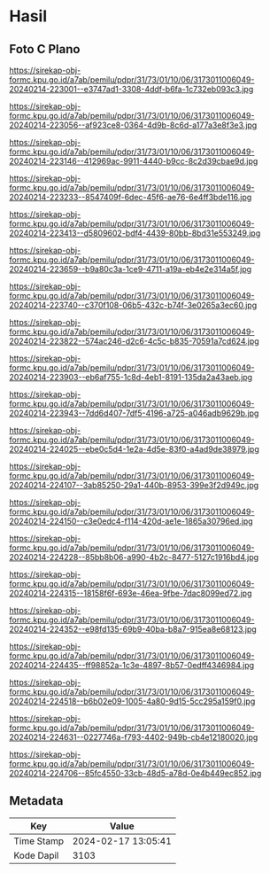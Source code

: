 # Hasil

## Foto C Plano

https://sirekap-obj-formc.kpu.go.id/a7ab/pemilu/pdpr/31/73/01/10/06/3173011006049-20240214-223001--e3747ad1-3308-4ddf-b6fa-1c732eb093c3.jpg

https://sirekap-obj-formc.kpu.go.id/a7ab/pemilu/pdpr/31/73/01/10/06/3173011006049-20240214-223056--af923ce8-0364-4d9b-8c6d-a177a3e8f3e3.jpg

https://sirekap-obj-formc.kpu.go.id/a7ab/pemilu/pdpr/31/73/01/10/06/3173011006049-20240214-223146--412969ac-9911-4440-b9cc-8c2d39cbae9d.jpg

https://sirekap-obj-formc.kpu.go.id/a7ab/pemilu/pdpr/31/73/01/10/06/3173011006049-20240214-223233--8547409f-6dec-45f6-ae76-6e4ff3bde116.jpg

https://sirekap-obj-formc.kpu.go.id/a7ab/pemilu/pdpr/31/73/01/10/06/3173011006049-20240214-223413--d5809602-bdf4-4439-80bb-8bd31e553249.jpg

https://sirekap-obj-formc.kpu.go.id/a7ab/pemilu/pdpr/31/73/01/10/06/3173011006049-20240214-223659--b9a80c3a-1ce9-4711-a19a-eb4e2e314a5f.jpg

https://sirekap-obj-formc.kpu.go.id/a7ab/pemilu/pdpr/31/73/01/10/06/3173011006049-20240214-223740--c370f108-06b5-432c-b74f-3e0265a3ec60.jpg

https://sirekap-obj-formc.kpu.go.id/a7ab/pemilu/pdpr/31/73/01/10/06/3173011006049-20240214-223822--574ac246-d2c6-4c5c-b835-70591a7cd624.jpg

https://sirekap-obj-formc.kpu.go.id/a7ab/pemilu/pdpr/31/73/01/10/06/3173011006049-20240214-223903--eb6af755-1c8d-4eb1-8191-135da2a43aeb.jpg

https://sirekap-obj-formc.kpu.go.id/a7ab/pemilu/pdpr/31/73/01/10/06/3173011006049-20240214-223943--7dd6d407-7df5-4196-a725-a046adb9629b.jpg

https://sirekap-obj-formc.kpu.go.id/a7ab/pemilu/pdpr/31/73/01/10/06/3173011006049-20240214-224025--ebe0c5d4-1e2a-4d5e-83f0-a4ad9de38979.jpg

https://sirekap-obj-formc.kpu.go.id/a7ab/pemilu/pdpr/31/73/01/10/06/3173011006049-20240214-224107--3ab85250-29a1-440b-8953-399e3f2d949c.jpg

https://sirekap-obj-formc.kpu.go.id/a7ab/pemilu/pdpr/31/73/01/10/06/3173011006049-20240214-224150--c3e0edc4-f114-420d-ae1e-1865a30796ed.jpg

https://sirekap-obj-formc.kpu.go.id/a7ab/pemilu/pdpr/31/73/01/10/06/3173011006049-20240214-224228--85bb8b06-a990-4b2c-8477-5127c1916bd4.jpg

https://sirekap-obj-formc.kpu.go.id/a7ab/pemilu/pdpr/31/73/01/10/06/3173011006049-20240214-224315--18158f6f-693e-46ea-9fbe-7dac8099ed72.jpg

https://sirekap-obj-formc.kpu.go.id/a7ab/pemilu/pdpr/31/73/01/10/06/3173011006049-20240214-224352--e98fd135-69b9-40ba-b8a7-915ea8e68123.jpg

https://sirekap-obj-formc.kpu.go.id/a7ab/pemilu/pdpr/31/73/01/10/06/3173011006049-20240214-224435--ff98852a-1c3e-4897-8b57-0edff4346984.jpg

https://sirekap-obj-formc.kpu.go.id/a7ab/pemilu/pdpr/31/73/01/10/06/3173011006049-20240214-224518--b6b02e09-1005-4a80-9d15-5cc295a159f0.jpg

https://sirekap-obj-formc.kpu.go.id/a7ab/pemilu/pdpr/31/73/01/10/06/3173011006049-20240214-224631--0227746a-f793-4402-949b-cb4e12180020.jpg

https://sirekap-obj-formc.kpu.go.id/a7ab/pemilu/pdpr/31/73/01/10/06/3173011006049-20240214-224706--85fc4550-33cb-48d5-a78d-0e4b449ec852.jpg


## Metadata

| Key        | Value               |
| ---------- | ------------------- |
| Time Stamp | 2024-02-17 13:05:41 |
| Kode Dapil | 3103                |



